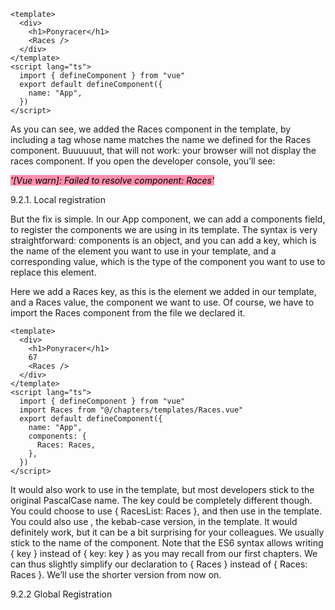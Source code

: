 
```
<template>
  <div>
    <h1>Ponyracer</h1>
    <Races />
  </div>
</template>
<script lang="ts">
  import { defineComponent } from "vue"
  export default defineComponent({
    name: "App",
  })
</script>

```

As you can see, we added the Races component in the template, by including a tag whose name
matches the name we defined for the Races component.
Buuuuuut, that will not work: your browser will not display the races component.
If you open the developer console, you’ll see:

<mark style="background: #FF5582A6;">_'[Vue warn]: Failed to resolve component: Races'_</mark>

9.2.1. Local registration

But the fix is simple. In our App component, we can add a components field, to register the
components we are using in its template. The syntax is very straightforward: components is an
object, and you can add a key, which is the name of the element you want to use in your template, and a corresponding value, which is the type of the component you want to use to replace this element.

Here we add a Races key, as this is the element we added in our template, and a Races value, the component we want to use. Of course, we have to import the Races component from the file we declared it.

```
<template>
  <div>
    <h1>Ponyracer</h1>
    67
    <Races />
  </div>
</template>
<script lang="ts">
  import { defineComponent } from "vue"
  import Races from "@/chapters/templates/Races.vue"
  export default defineComponent({
    name: "App",
    components: {
      Races: Races,
    },
  })
</script>

```

It would also work to use <races></races> in the template, but most developers stick to the original
PascalCase name.
The key could be completely different though. You could choose to use { RacesList: Races }, and then use <RacesList></RacesList> in the template. You could also use <races-list></races-list>, the kebab-case version, in the template. It would definitely work, but it can be a bit surprising for your colleagues. We usually stick to the name of the component.
Note that the ES6 syntax allows writing { key } instead of { key: key } as you may recall from our
first chapters. We can thus slightly simplify our declaration to { Races } instead of { Races: Races }. We’ll use the shorter version from now on.

9.2.2 Global Registration
